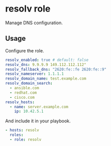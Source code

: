 # resolv role

Manage DNS configuration.

## Usage

Configure the role.

```yml
resolv_enabled: true # default: false
resolv_dns: 9.9.9.9 149.112.112.112"
resolv_fallback_dns: "2620:fe::fe 2620:fe::9"
resolv_nameserver: 1.1.1.1
resolv_domain_name: test.example.com
resolv_domain_search:
  - ansible.com
  - redhat.com
  - cisco.com
resolv_hosts:
  - name: server.example.com
    ip: 10.42.5.1
```

And include it in your playbook.

```yml
- hosts: resolv
  roles:
  - role: resolv
```